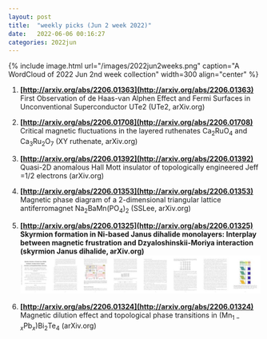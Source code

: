 ```yaml
---
layout: post
title:  "weekly picks (Jun 2 week 2022)"
date:   2022-06-06 00:16:27
categories: 2022jun
---
```


{% include image.html url="/images/2022jun2weeks.png" caption="A WordCloud of 2022 Jun 2nd week collection" width=300 align="center" %}



1. **[http://arxiv.org/abs/2206.01363](http://arxiv.org/abs/2206.01363)** First Observation of de Haas-van Alphen Effect and Fermi Surfaces in Unconventional Superconductor UTe2 (UTe2, arXiv.org)

1. **[http://arxiv.org/abs/2206.01708](http://arxiv.org/abs/2206.01708)** Critical magnetic fluctuations in the layered ruthenates Ca$_2$RuO$_4$ and Ca$_3$Ru$_2$O$_7$ (XY ruthenate, arXiv.org)

1. **[http://arxiv.org/abs/2206.01392](http://arxiv.org/abs/2206.01392)** Quasi-2D anomalous Hall Mott insulator of topologically engineered Jeff =1/2 electrons (arXiv.org)

1. **[http://arxiv.org/abs/2206.01353](http://arxiv.org/abs/2206.01353)** Magnetic phase diagram of a 2-dimensional triangular lattice antiferromagnet Na$_2$BaMn(PO$_4$)$_2$ (SSLee, arXiv.org)

1. **[http://arxiv.org/abs/2206.01325](http://arxiv.org/abs/2206.01325)** **Skyrmion formation in Ni-based Janus dihalide monolayers: Interplay between magnetic frustration and Dzyaloshinskii-Moriya interaction (skyrmion Janus dihalide, arXiv.org)** ![](/images/2206.01325.pdf.jpg)

1. **[http://arxiv.org/abs/2206.01324](http://arxiv.org/abs/2206.01324)** Magnetic dilution effect and topological phase transitions in (Mn$_{1-x}$Pb$_x$)Bi$_2$Te$_4$ (arXiv.org)
